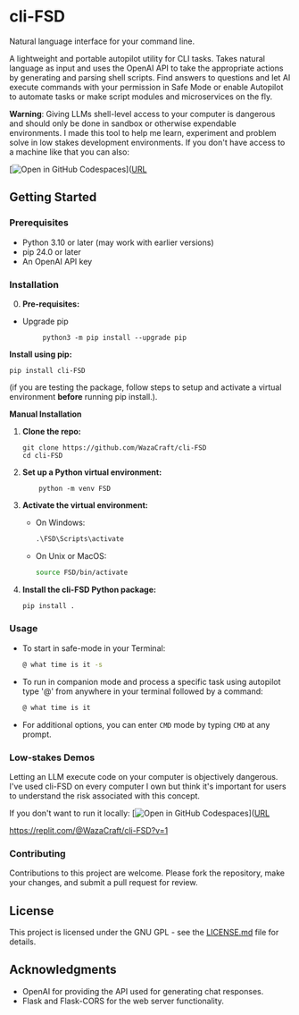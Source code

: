 # cli-FSD
Natural language interface for your command line. 

A lightweight and portable autopilot utility for CLI tasks. Takes natural language as input and uses the OpenAI API to take the appropriate actions by generating and parsing shell scripts. Find answers to questions and let AI execute commands with your permission in Safe Mode or enable Autopilot to automate tasks or make script modules and microservices on the fly. 

**Warning**: Giving LLMs shell-level access to your computer is dangerous and should only be done in sandbox or otherwise expendable environments. I made this tool to help me learn, experiment and problem solve in low stakes development environments. If you don't have access to a machine like that you can also: 

[![Open in GitHub Codespaces](https://github.com/codespaces/badge.svg)]([URL](https://github.com/codespaces/new?repo=wazacraft/cli-FSD&ref=main
)

## Getting Started

### Prerequisites

- Python 3.10 or later (may work with earlier versions)
- pip 24.0 or later 
- An OpenAI API key

### Installation

0. **Pre-requisites:**
   
- Upgrade pip

           python3 -m pip install --upgrade pip
    

**Install using pip:**

    pip install cli-FSD

  (if you are testing the package, follow steps to setup and activate a virtual environment **before** running pip install.).

**Manual Installation**

1. **Clone the repo:**

    ```
    git clone https://github.com/WazaCraft/cli-FSD
    cd cli-FSD
    ```

2. **Set up a Python virtual environment:**

    ```
        python -m venv FSD
    ```

3. **Activate the virtual environment:**

    - On Windows:

        ```cmd
        .\FSD\Scripts\activate
        ```

    - On Unix or MacOS:

        ```bash
        source FSD/bin/activate
        ```

4. **Install the cli-FSD Python package:**

    ```bash
    pip install .
    ```
   
### Usage

- To start in safe-mode in your Terminal:

    ```bash
    @ what time is it -s
    ```

- To run in companion mode and process a specific task using autopilot type '@' from anywhere in your terminal followed by a command:

    ```bash
   @ what time is it
    ```

- For additional options, you can enter `CMD` mode by typing `CMD` at any prompt.

### Low-stakes Demos
Letting an LLM execute code on your computer is objectively dangerous. I've used cli-FSD on every computer I own but think it's important for users to understand the risk associated with this concept. 

If you don't want to run it locally:
[![Open in GitHub Codespaces](https://github.com/codespaces/badge.svg)]([URL](https://github.com/codespaces/new?repo=wazacraft/cli-FSD&ref=main
)

https://replit.com/@WazaCraft/cli-FSD?v=1




### Contributing

Contributions to this project are welcome. Please fork the repository, make your changes, and submit a pull request for review.

## License

This project is licensed under the GNU GPL - see the [LICENSE.md](LICENSE.md) file for details.

## Acknowledgments

- OpenAI for providing the API used for generating chat responses.
- Flask and Flask-CORS for the web server functionality.
